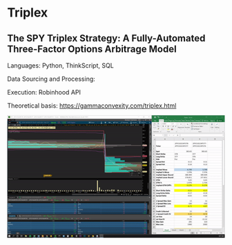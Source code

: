 # Triplex

## The SPY Triplex Strategy: A Fully-Automated Three-Factor Options Arbitrage Model

Languages: Python, ThinkScript, SQL

Data Sourcing and Processing:

Execution: Robinhood API

Theoretical basis: https://gammaconvexity.com/triplex.html

![alt text](https://github.com/GammaConvexity/Triplex/blob/main/realTimeSample.gif?raw=true)
